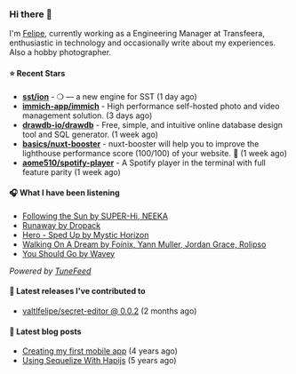 ### Hi there 👋

I'm [Felipe](https://felipevm.com), currently working as a Engineering Manager at Transfeera, enthusiastic in technology and occasionally write about my experiences. Also a hobby photographer.

#### ⭐ Recent Stars
- **[sst/ion](https://github.com/sst/ion)** - ❍ — a new engine for SST (1 day ago)
- **[immich-app/immich](https://github.com/immich-app/immich)** - High performance self-hosted photo and video management solution. (3 days ago)
- **[drawdb-io/drawdb](https://github.com/drawdb-io/drawdb)** - Free, simple, and intuitive online database design tool and SQL generator. (1 week ago)
- **[basics/nuxt-booster](https://github.com/basics/nuxt-booster)** - nuxt-booster will help you to improve the lighthouse performance score (100/100) of your website. 🚀 (1 week ago)
- **[aome510/spotify-player](https://github.com/aome510/spotify-player)** - A Spotify player in the terminal with full feature parity (1 week ago)

#### 🎧 What I have been listening
- [Following the Sun by SUPER-Hi, NEEKA](https://open.spotify.com/track/5A5bLKdL5I3k3FTEQlAUw7)
- [Runaway by Dropack](https://open.spotify.com/track/261km2SozHdRBqGXxWE3ZN)
- [Hero - Sped Up by Mystic Horizon](https://open.spotify.com/track/23b19cr69L4qRSlDd2KxtP)
- [Walking On A Dream by Foínix, Yann Muller, Jordan Grace, Rolipso](https://open.spotify.com/track/6GqARMalvyeKe5m53HnUEo)
- [You Should Go by Wavey](https://open.spotify.com/track/599h2dSNYPXwpEqEtYXnvl)

_Powered by [TuneFeed](https://tunefeed.app?ref=valtlfelipe-gh-profile)_ 

#### 🚀 Latest releases I've contributed to


- [valtlfelipe/secret-editor @ 0.0.2](https://github.com/valtlfelipe/secret-editor/releases/tag/0.0.2) (2 months ago)

#### 📄 Latest blog posts
- [Creating my first mobile app](https://felipevm.com/posts/creating-my-first-mobile-app/) (4 years ago)
- [Using Sequelize With Hapijs](https://felipevm.com/posts/using-sequelize-with-hapijs/) (5 years ago)
